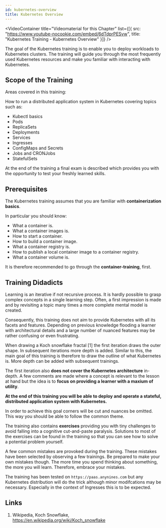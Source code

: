 ```yaml
---
id: kubernetes-overview
title: Kubernetes Overview
---
```


<VideoContainer
  title="Videomaterial for this Chapter"
  list={[{
   src: "https://www.youtube-nocookie.com/embed/6dTdprPESvw",
   title: "Kubernetes Training - Kubernetes Overview"
  }]}
/>

The goal of the Kubernetes training is to enable you to deploy workloads to Kubernetes clusters. The training will guide you through the most frequently used Kubernetes resources and make you familiar with interacting with Kubernetes.

## Scope of the Training

Areas covered in this training:

How to run a distributed application system in Kubernetes covering topics such as:

* Kubectl basics
* Pods
* ReplicaSets
* Deployments
* Services
* Ingresses
* ConfigMaps and Secrets
* Jobs and CRONJobs
* StatefulSets

At the end of the training a final exam is described which provides you with the opportunity to test your freshly learned skills.

## Prerequisites

The Kubernetes training assumes that you are familiar with **containerization basics**.

In particular you should know:

* What a container is.
* What a container images is.
* How to start a container.
* How to build a container image.
* What a container registry is.
* How to publish a local container image to a container registry.
* What a container volume is.

It is therefore recommended to go through the **container-training**, first.

## Training Didadicts

Learning is an iterative if not recursive process. It is hardly possible to grasp complex concepts in a single learning step. Often, a first impression is made and by revisiting a topic many times a more complete mental model is created.

Consequently, this training does not aim to provide Kubernetes with all its facets and features. Depending on previous knowledge flooding a learner with architectural details and a large number of nuanced features may be rather confusing or even frustrating.

When drawing a Koch snowflake fractal [1] the first iteration draws the outer shape. In subsequent iterations more depth is added. Similar to this, the main goal of this training is therefore to draw the outline of what Kubernetes is. More depth can be added with subsequent trainings.

The first iteration also **does not cover the Kubernetes architecture** in-depth. A few comments are made where a concept is relevant to the lesson at hand but the idea is to **focus on providing a learner with a maxium of utility**.

**At the end of this training you will be able to deploy and operate a stateful, distributed application system with Kubernetes.**

In order to achieve this goal corners will be cut and nuances be omitted. This way you should be able to follow the common theme.

The training also contains **exercises** providing you with tiny challenges to avoid falling into a cognitive cut-and-paste paralysis. Solutions to most of the exercises can be found in the training so that you can see how to solve a potential problem yourself.

A few common mistakes are provoked during the training. These mistakes have been selected by observing a few trainings. Be prepared to make your own mistakes though. The more time you spend thinking about something, the more you will learn. Therefore, embrace your mistakes.

The training has been tested on `https://paas.anynines.com` but any Kubernetes distribution will do the trick although minor modifcations may be necessary. Especially in the context of Ingresses this is to be expected.

## Links

1. Wikipedia, Koch Snowflake, https://en.wikipedia.org/wiki/Koch_snowflake
